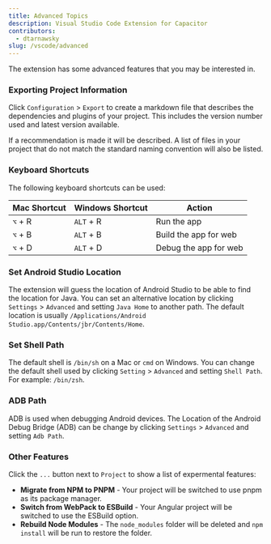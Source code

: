 ```yaml
---
title: Advanced Topics
description: Visual Studio Code Extension for Capacitor
contributors:
  - dtarnawsky
slug: /vscode/advanced
---
```


The extension has some advanced features that you may be interested in.

### Exporting Project Information

Click `Configuration` > `Export` to create a markdown file that describes the dependencies and plugins of your project. This includes the version number used and latest version available. 

If a recommendation is made it will be described. A list of files in your project that do not match the standard naming convention will also be listed.


### Keyboard Shortcuts

The following keyboard shortcuts can be used:

| Mac Shortcut | Windows Shortcut | Action |
| --- | --- | ----------- |
| `⌥` + R | `ALT` + R | Run the app |
| `⌥` + B | `ALT` + B | Build the app for web |
| `⌥` + D | `ALT` + D | Debug the app for web |

### Set Android Studio Location

The extension will guess the location of Android Studio to be able to find the location for Java. You can set an alternative location by clicking `Settings` > `Advanced` and setting `Java Home` to another path. The default location is usually `/Applications/Android Studio.app/Contents/jbr/Contents/Home`.

### Set Shell Path

The default shell is `/bin/sh` on a Mac or `cmd` on Windows. You can change the default shell used by clicking `Setting` > `Advanced` and setting `Shell Path`. For example: `/bin/zsh`.

### ADB Path

ADB is used when debugging Android devices. The Location of the Android Debug Bridge (ADB) can be change by clicking `Settings` > `Advanced` and setting `Adb Path`.

### Other Features

Click the `...` button next to `Project` to show a list of expermental features:
- **Migrate from NPM to PNPM** - Your project will be switched to use pnpm as its package manager.
- **Switch from WebPack to ESBuild** - Your Angular project will be switched to use the ESBuild option.
- **Rebuild Node Modules** - The `node_modules` folder will be deleted and `npm install` will be run to restore the folder.
